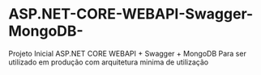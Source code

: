 # ASP.NET-CORE-WEBAPI-Swagger-MongoDB-
Projeto Inicial ASP.NET CORE  WEBAPI + Swagger + MongoDB  Para ser utilizado em produção com arquitetura minima de utilização


